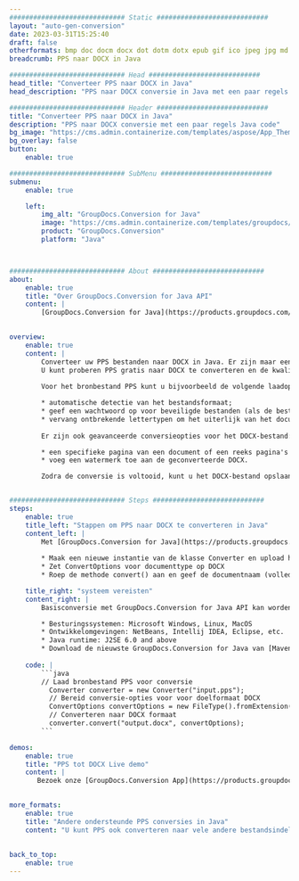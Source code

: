 ```yaml
---
############################# Static ############################
layout: "auto-gen-conversion"
date: 2023-03-31T15:25:40
draft: false
otherformats: bmp doc docm docx dot dotm dotx epub gif ico jpeg jpg md odt ott pdf png psd rtf tex tif tiff txt xps
breadcrumb: PPS naar DOCX in Java

############################# Head ############################
head_title: "Converteer PPS naar DOCX in Java"
head_description: "PPS naar DOCX conversie in Java met een paar regels code. Converteer meer dan 160 bestandsindelingen met de GroupDocs-documentconversie-API voor Java"

############################# Header ############################
title: "Converteer PPS naar DOCX in Java"
description: "PPS naar DOCX conversie met een paar regels Java code"
bg_image: "https://cms.admin.containerize.com/templates/aspose/App_Themes/V3/images/bg/header1.png"
bg_overlay: false
button:
    enable: true

############################# SubMenu ############################
submenu:
    enable: true

    left:
        img_alt: "GroupDocs.Conversion for Java"
        image: "https://cms.admin.containerize.com/templates/groupdocs/images/product-logos/90x90-noborder/groupdocs-conversion-java.png"
        product: "GroupDocs.Conversion"
        platform: "Java"



############################# About ############################
about:
    enable: true
    title: "Over GroupDocs.Conversion for Java API"
    content: |
        [GroupDocs.Conversion for Java](https://products.groupdocs.com/conversion/java/) is een geavanceerde conversie-API voor bestandsindelingen voor het converteren tussen populaire afbeeldings- en documentindelingen zoals Microsoft Office, OpenDocument, PDF, HTML, e-mail, CAD. en nog veel meer met slechts een paar regels code. De native API detecteert automatisch de formaten van de originele documenten en biedt veel opties voor het aanpassen van de geconverteerde documenten. Naast de functie om informatie uit een document te extraheren, ondersteunt het standaard ook het cachen van de conversieresultaten naar de lokale schijf. Elk type cacheopslag kan echter worden ondersteund door de juiste interfaces te implementeren - Amazon S3, Dropbox, Google Drive, Windows Azure, Reddis of andere.
    

overview:
    enable: true
    content: |
        Converteer uw PPS bestanden naar DOCX in Java. Er zijn maar een paar regels Java code nodig op elk platform naar keuze, zoals Windows, Linux, macOS.
        U kunt proberen PPS gratis naar DOCX te converteren en de kwaliteit van de conversieresultaten te evalueren. Naast eenvoudige scripts voor bestandsconversie, kunt u meer geavanceerde opties proberen voor het laden van het PPS-bronbestand en het opslaan van de DOCX-uitvoer. 
        
        Voor het bronbestand PPS kunt u bijvoorbeeld de volgende laadopties gebruiken:

        * automatische detectie van het bestandsformaat;
        * geef een wachtwoord op voor beveiligde bestanden (als de bestandsindeling dit ondersteunt);
        * vervang ontbrekende lettertypen om het uiterlijk van het document te behouden.
        
        Er zijn ook geavanceerde conversieopties voor het DOCX-bestand:

        * een specifieke pagina van een document of een reeks pagina's converteren;
        * voeg een watermerk toe aan de geconverteerde DOCX.

        Zodra de conversie is voltooid, kunt u het DOCX-bestand opslaan in uw lokale bestandspad of in opslag van derden, zoals FTP, Amazon S3, Google Drive, Dropbox enz. Let op - om PPS te converteren tot DOCX, hoeft u geen extra software te installeren, zoals MS Office, Open Office, Adobe Acrobat Reader etc.


############################# Steps ############################
steps:
    enable: true
    title_left: "Stappen om PPS naar DOCX te converteren in Java"
    content_left: |
        Met [GroupDocs.Conversion for Java](https://products.groupdocs.com/conversion/java/) kunnen ontwikkelaars het PPS-bestand eenvoudig converteren naar DOCX met een paar regels code.
        
        * Maak een nieuwe instantie van de klasse Converter en upload het bestand PPS met het volledige pad
        * Zet ConvertOptions voor documenttype op DOCX
        * Roep de methode convert() aan en geef de documentnaam (volledig pad) en formaat (DOCX) door als parameter

    title_right: "systeem vereisten"
    content_right: |
        Basisconversie met GroupDocs.Conversion for Java API kan worden gedaan met slechts een paar regels code. Onze API's worden ondersteund op alle belangrijke platforms en besturingssystemen. Voordat u de onderstaande code uitvoert, moet u ervoor zorgen dat de volgende vereisten op uw systeem zijn geïnstalleerd.

        * Besturingssystemen: Microsoft Windows, Linux, MacOS
        * Ontwikkelomgevingen: NetBeans, Intellij IDEA, Eclipse, etc.
        * Java runtime: J2SE 6.0 and above
        * Download de nieuwste GroupDocs.Conversion for Java van [Maven](https://repository.groupdocs.com/webapp/#/artifacts/browse/tree/General/repo/com/groupdocs/groupdocs-conversion)
         
    code: |
        ```java    
        // Laad bronbestand PPS voor conversie
          Converter converter = new Converter("input.pps");
          // Bereid conversie-opties voor voor doelformaat DOCX
          ConvertOptions convertOptions = new FileType().fromExtension("docx").getConvertOptions();
          // Converteren naar DOCX formaat
          converter.convert("output.docx", convertOptions);
        ```

demos:
    enable: true
    title: "PPS tot DOCX Live demo"
    content: |
       Bezoek onze [GroupDocs.Conversion App](https://products.groupdocs.app/conversion/family) website en probeer PPS naar DOCX conversie nu. De gratis demo heeft de volgende voordelen:
          

more_formats:
    enable: true
    title: "Andere ondersteunde PPS conversies in Java"
    content: "U kunt PPS ook converteren naar vele andere bestandsindelingen. Zie de lijst hieronder."
       
       
back_to_top:
    enable: true
---
```

